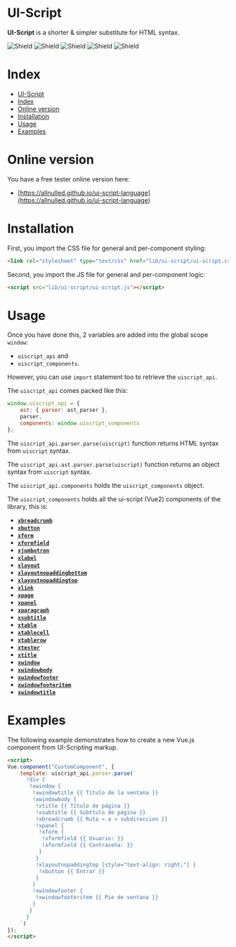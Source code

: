 # UI-Script


**UI-Script** is a shorter & simpler substitute for HTML syntax.

![Shield](https://img.shields.io/badge/Set_of_components-yes-green) ![Shield](https://img.shields.io/badge/HTML_substitute-yes-green) ![Shield](https://img.shields.io/badge/Supports_es6_import_syntax-yes-green) ![Shield](https://img.shields.io/badge/Supports_es5_require_syntax-yes-green) ![Shield](https://img.shields.io/badge/Installable_by_command_line-yes-green)


# Index

- [UI-Script](#ui-script)
- [Index](#index)
- [Online version](#online-version)
- [Installation](#installation)
- [Usage](#usage)
- [Examples](#examples)

# Online version

You have a free tester online version here:

- [https://allnulled.github.io/ui-script-language](https://allnulled.github.io/ui-script-language)




# Installation

First, you import the CSS file for general and per-component styling:


```html
<link rel="stylesheet" type="text/css" href="lib/ui-script/ui-script.css" />
```

Second, you import the JS file for general and per-component logic:

```html
<script src="lib/ui-script/ui-script.js"></script>
```

# Usage

Once you have done this, 2 variables are added into the global scope `window`:
  - `uiscript_api` and
  - `uiscript_components`.

However, you can use `import` statement too to retrieve the `uiscript_api`.

The `uiscript_api` comes packed like this:

```js
window.uiscript_api = {
    ast: { parser: ast_parser },
    parser,
    components: window.uiscript_components
};
```

The `uiscript_api.parser.parse(uiscript)` function returns HTML syntax from `uiscript` syntax.

The `uiscript_api.ast.parser.parse(uiscript)` function returns an object syntax from `uiscript` syntax.

The `uiscript_api.components` holds the `uiscript_components` object.

The `uiscript_components` holds all the ui-script (Vue2) components of the library, this is:

- [**`xbreadcrumb`**](./docs/lib/ui-script/components/xbreadcrumb/xbreadcrumb.md)
- [**`xbutton`**](./docs/lib/ui-script/components/xbutton/xbutton.md)
- [**`xform`**](./docs/lib/ui-script/components/xform/xform.md)
- [**`xformfield`**](./docs/lib/ui-script/components/xformfield/xformfield.md)
- [**`xjumbotron`**](./docs/lib/ui-script/components/xjumbotron/xjumbotron.md)
- [**`xlabel`**](./docs/lib/ui-script/components/xlabel/xlabel.md)
- [**`xlayout`**](./docs/lib/ui-script/components/xlayout/xlayout.md)
- [**`xlayoutnopaddingbottom`**](./docs/lib/ui-script/components/xlayoutnopaddingbottom/xlayoutnopaddingbottom.md)
- [**`xlayoutnopaddingtop`**](./docs/lib/ui-script/components/xlayoutnopaddingtop/xlayoutnopaddingtop.md)
- [**`xlink`**](./docs/lib/ui-script/components/xlink/xlink.md)
- [**`xpage`**](./docs/lib/ui-script/components/xpage/xpage.md)
- [**`xpanel`**](./docs/lib/ui-script/components/xpanel/xpanel.md)
- [**`xparagraph`**](./docs/lib/ui-script/components/xparagraph/xparagraph.md)
- [**`xsubtitle`**](./docs/lib/ui-script/components/xsubtitle/xsubtitle.md)
- [**`xtable`**](./docs/lib/ui-script/components/xtable/xtable.md)
- [**`xtablecell`**](./docs/lib/ui-script/components/xtablecell/xtablecell.md)
- [**`xtablerow`**](./docs/lib/ui-script/components/xtablerow/xtablerow.md)
- [**`xtester`**](./docs/lib/ui-script/components/xtester/xtester.md)
- [**`xtitle`**](./docs/lib/ui-script/components/xtitle/xtitle.md)
- [**`xwindow`**](./docs/lib/ui-script/components/xwindow/xwindow.md)
- [**`xwindowbody`**](./docs/lib/ui-script/components/xwindowbody/xwindowbody.md)
- [**`xwindowfooter`**](./docs/lib/ui-script/components/xwindowfooter/xwindowfooter.md)
- [**`xwindowfooteritem`**](./docs/lib/ui-script/components/xwindowfooteritem/xwindowfooteritem.md)
- [**`xwindowtitle`**](./docs/lib/ui-script/components/xwindowtitle/xwindowtitle.md)

# Examples

The following example demonstrates how to create a new Vue.js component from UI-Scripting markup.

```html
<script>
Vue.component("CustomComponent", {
    template: uiscript_api.parser.parse(`
      !div {
       !xwindow {
        !xwindowtitle {{ Título de la ventana }}
        !xwindowbody {
         !xtitle {{ Título de página }}
         !xsubtitle {{ Subttulo de página }}
         !xbreadcrumb {{ Ruta » a » subdireccion }}
         !xpanel {
          !xform {
           !xformfield {{ Usuario: }}
           !xformfield {{ Contraseña: }}
          }
         }
         !xlayoutnopaddingtop [style="text-align: right;"] {
          !xbutton {{ Entrar }}
         }
        }
        !xwindowfooter {
         !xwindowfooteritem {{ Pie de ventana }}
        }
       }
      }
    `)
});
</script>
```
